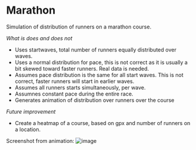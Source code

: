 # Marathon
Simulation of distribution of runners on a marathon course.

_What is does and does not_
- Uses startwaves, total number of runners equally distributed over waves.
- Uses a normal distribution for pace, this is not correct as it is usually a bit skewed toward faster runners. Real data is needed.
- Assumes pace distribution is the same for all start waves. This is not correct, faster runners will start in earlier waves.
- Assumes all runners starts simultaneously, per wave. 
- Assumnes constant pace during the entire race.
- Generates animation of distribution over runners over the course
 
_Future improvement_
- Create a heatmap of a course, based on gpx and number of runners on a location.

Screenshot from animation:
![image](https://github.com/user-attachments/assets/a6059428-960b-4ee8-9cd6-e2f3ceae6930)




